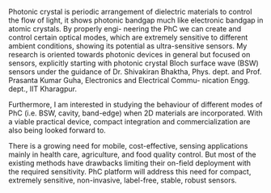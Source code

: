 Photonic crystal is periodic arrangement of dielectric materials to control the flow of light,
it shows photonic bandgap much like electronic bandgap in atomic crystals. By properly engi-
neering the PhC we can create and control certain optical modes, which are extremely sensitive
to different ambient conditions, showing its potential as ultra-sensitive sensors. My research
is oriented towards photonic devices in general but focused on sensors, explicitly starting
with photonic crystal Bloch surface wave (BSW) sensors under the guidance of Dr. Shivakiran
Bhaktha, Phys. dept. and Prof. Prasanta Kumar Guha, Electronics and Electrical Commu-
nication Engg. dept., IIT Kharagpur.

Furthermore, I am interested in studying the behaviour of different modes of PhC (i.e. BSW,
cavity, band-edge) when 2D materials are incorporated. With a viable practical device, compact
integration and commercialization are also being looked forward to.

There is a growing need for mobile, cost-effective, sensing applications mainly in health care,
agriculture, and food quality control. But most of the existing methods have drawbacks limiting
their on-field deployment with the required sensitivity. PhC platform will address this need for
compact, extremely sensitive, non-invasive, label-free, stable, robust sensors.